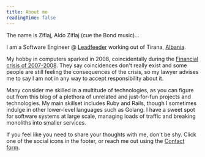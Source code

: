 ```yaml
---
title: About me
readingTime: false
---
```


The name is Ziflaj, Aldo Ziflaj (cue the Bond music)...

I am a Software Engineer @ [Leadfeeder](https://www.leadfeeder.com/) working out of Tirana, [Albania](https://www.google.com/search?q=reasons+to+visit+Albania).

My hobby in computers sparked in 2008, coincidentally during the [Financial crisis of 2007-2008](https://en.wikipedia.org/wiki/Financial_crisis_of_2007%E2%80%932008). They say coincidences don't really exist and some people are still feeling the consequences of the crisis, so my lawyer advises me to say I am not in any way to accept responsibility about it.

Many consider me skilled in a multitude of technologies, as you can figure out from this blog of a plethora of unrelated and just-for-fun projects and technologies. My main skillset includes Ruby and Rails, though I sometimes indulge in other lower-level languages such as Golang. I have a sweet spot for software systems at large scale, managing loads of traffic and breaking monoliths into smaller services.

If you feel like you need to share your thoughts with me, don't be shy. Click one of the social icons in the footer, or reach me out using the [Contact form](/contact).
